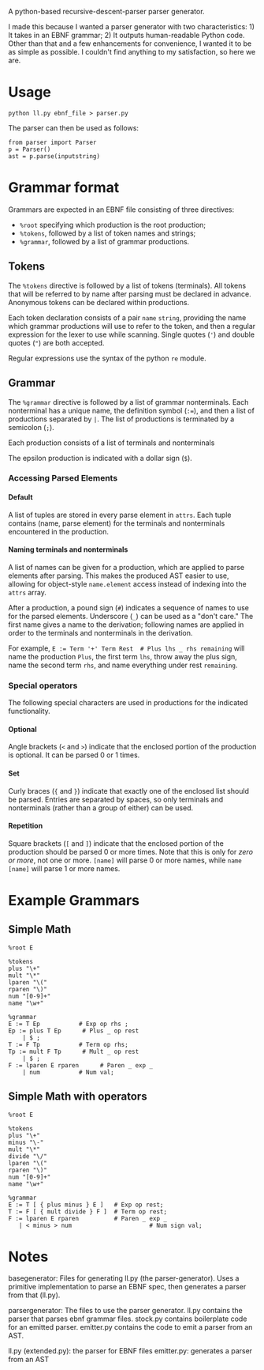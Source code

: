 
A python-based recursive-descent-parser parser generator.

I made this because I wanted a parser generator with two characteristics: 1) It takes in an EBNF grammar; 2) It outputs human-readable Python code. Other than that and a few enhancements for convenience, I wanted it to be as simple as possible. I couldn't find anything to my satisfaction, so here we are.


# Usage

`python ll.py ebnf_file > parser.py`

The parser can then be used as follows:

```
from parser import Parser
p = Parser()
ast = p.parse(inputstring)
```

# Grammar format
Grammars are expected in an EBNF file consisting of three directives:
* `%root` specifying which production is the root production;
* `%tokens`, followed by a list of token names and strings;
* `%grammar`, followed by a list of grammar productions.


## Tokens

The `%tokens` directive is followed by a list of tokens (terminals). All tokens that will be referred to by name after parsing must be declared in advance. Anonymous tokens can be declared within productions.

Each token declaration consists of a pair `name` `string`, providing the name which grammar productions will use to refer to the token, and then a regular expression for the lexer to use while scanning. Single quotes (`'`) and double quotes (`"`) are both accepted.

Regular expressions use the syntax of the python `re` module.


## Grammar

The `%grammar` directive is followed by a list of grammar nonterminals. Each nonterminal has a unique name, the definition symbol (`:=`), and then a list of productions separated by `|`. The list of productions is terminated by a semicolon (`;`).

Each production consists of a list of terminals and nonterminals

The epsilon production is indicated with a dollar sign (`$`).

### Accessing Parsed Elements

#### Default
A list of tuples are stored in every parse element in `attrs`. Each tuple contains (name, parse element) for the terminals and nonterminals encountered in the production.

#### Naming terminals and nonterminals

A list of names can be given for a production, which are applied to parse elements after parsing. This makes the produced AST easier to use, allowing for object-style `name.element` access instead of indexing into the `attrs` array.

After a production, a pound sign (`#`) indicates a sequence of names to use for the parsed elements. Underscore (`_`) can be used as a "don't care." The first name gives a name to the derivation; following names are applied in order to the terminals and nonterminals in the derivation.

For example,
`E := Term '+' Term Rest  # Plus lhs _ rhs remaining`
will name the production `Plus`, the first term `lhs`, throw away the plus sign, name the second term `rhs`, and name everything under rest `remaining`.


### Special operators

The following special characters are used in productions for the indicated functionality.

#### Optional

Angle brackets (`<` and `>`) indicate that the enclosed portion of the production is optional. It can be parsed 0 or 1 times.

#### Set

Curly braces (`{` and `}`) indicate that exactly one of the enclosed list should be parsed. Entries are separated by spaces, so only terminals and nonterminals (rather than a group of either) can be used.

#### Repetition

Square brackets (`[` and `]`) indicate that the enclosed portion of the production should be parsed 0 or more times. Note that this is only for *zero or more*, not one or more. `[name]` will parse 0 or more names, while `name [name]` will parse 1 or more names.


# Example Grammars

## Simple Math

```
%root E

%tokens
plus "\+"
mult "\*"
lparen "\("
rparen "\)"
num "[0-9]+"
name "\w+"

%grammar
E := T Ep           # Exp op rhs ;
Ep := plus T Ep      # Plus _ op rest
    | $ ;
T := F Tp           # Term op rhs;
Tp := mult F Tp      # Mult _ op rest
    | $ ;
F := lparen E rparen      # Paren _ exp _
    | num           # Num val;
```

## Simple Math with operators

```
%root E

%tokens
plus "\+"
minus "\-"
mult "\*"
divide "\/"
lparen "\("
rparen "\)"
num "[0-9]+"
name "\w+"

%grammar
E := T [ { plus minus } E ]   # Exp op rest;
T := F [ { mult divide } F ]  # Term op rest;
F := lparen E rparen          # Paren _ exp _
   | < minus > num                      # Num sign val;
```


# Notes

basegenerator: Files for generating ll.py (the parser-generator).
Uses a primitive implementation to parse an EBNF spec, then generates a parser
from that (ll.py).

parsergenerator: The files to use the parser generator.
ll.py contains the parser that parses ebnf grammar files.
stock.py contains boilerplate code for an emitted parser.
emitter.py contains the code to emit a parser from an AST.

ll.py (extended.py): the parser for EBNF files
emitter.py: generates a parser from an AST
